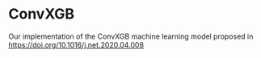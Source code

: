 # ConvXGB

Our implementation of the ConvXGB machine learning model proposed in https://doi.org/10.1016/j.net.2020.04.008
